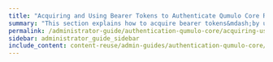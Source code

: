 ```yaml
---
title: "Acquiring and Using Bearer Tokens to Authenticate Qumulo Core REST API Calls"
summary: "This section explains how to acquire bearer tokens&mdash;by using the Qumulo Core REST API or Web UI&mdash;to authenticate Qumulo Core REST API calls."
permalink: /administrator-guide/authentication-qumulo-core/acquiring-using-bearer-tokens-to-authenticate-qumulo-rest-api-calls.html
sidebar: administrator_guide_sidebar
include_content: content-reuse/admin-guides/authentication-qumulo-core/acquiring-using-bearer-tokens-to-authenticate-qumulo-rest-api-calls.md
---
```

